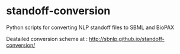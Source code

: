 # standoff-conversion
Python scripts for converting NLP standoff files to SBML and BioPAX

Deatailed conversion scheme at : http://sbnlp.github.io/standoff-conversion/
